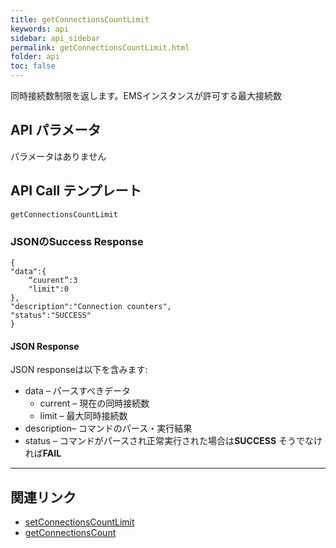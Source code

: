 ```yaml
---
title: getConnectionsCountLimit
keywords: api
sidebar: api_sidebar
permalink: getConnectionsCountLimit.html
folder: api
toc: false
---
```



同時接続数制限を返します。EMSインスタンスが許可する最大接続数





## API パラメータ

パラメータはありません



## API Call テンプレート

```
getConnectionsCountLimit
```



### JSONのSuccess Response

```
{
"data":{
    “cuurent”:3
    "limit":0
},
"description":"Connection counters",
"status":"SUCCESS"
}
```



#### JSON Response

JSON responseは以下を含みます:

- data – パースすべきデータ
  - current – 現在の同時接続数
  - limit – 最大同時接続数
- description– コマンドのパース・実行結果
- status – コマンドがパースされ正常実行された場合は**SUCCESS** そうでなければ**FAIL**

------

## 関連リンク

- [setConnectionsCountLimit](setConnectionsCountLimit.html)
- [getConnectionsCount](getConnectionsCount.html)

